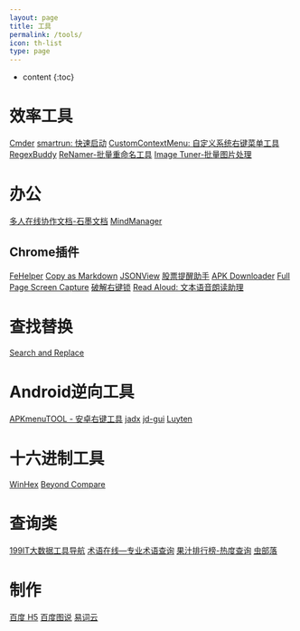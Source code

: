 ```yaml
---
layout: page
title: 工具
permalink: /tools/
icon: th-list
type: page
---
```


* content
{:toc}

# 效率工具
[Cmder](https://cmder.net/) [smartrun: 快速启动](https://github.com/bigsinger/smartrun) [CustomContextMenu: 自定义系统右键菜单工具](https://github.com/bigsinger/CustomContextMenu) 
[RegexBuddy](https://www.regexbuddy.com/) [ReNamer-批量重命名工具](https://renamer.en.softonic.com/) [Image Tuner-批量图片处理](https://www.glorylogic.com/image-tuner.html)

# 办公
[多人在线协作文档-石墨文档](https://shimo.im/welcome) [MindManager](http://www.mindmanager.cn/)


## Chrome插件
[FeHelper](https://github.com/zxlie/FeHelper) [Copy as Markdown](https://chrome.google.com/webstore/detail/copy-as-markdown/fkeaekngjflipcockcnpobkpbbfbhmdn?utm_source=chrome-ntp-icon) [JSONView](https://chrome.google.com/webstore/detail/jsonview/chklaanhfefbnpoihckbnefhakgolnmc) [股票提醒助手](https://chrome.google.com/webstore/detail/%E8%82%A1%E7%A5%A8%E6%8F%90%E9%86%92%E5%8A%A9%E6%89%8B/goiffchdhlcehhgdpdbocefkohlhmlom)
[APK Downloader](https://chrome.google.com/webstore/detail/apk-downloader/fgljidimohbcmjdabiecfeikkmpbjegm?utm_source=chrome-ntp-icon)
[Full Page Screen Capture](https://chrome.google.com/webstore/detail/full-page-screen-capture/fdpohaocaechififmbbbbbknoalclacl)
[破解右键锁](https://chrome.google.com/webstore/detail/enable-right-click/gpeddepmnbmkjfnhifmggnjdggibjjkf)
[Read Aloud: 文本语音朗读助理](https://chrome.google.com/webstore/detail/read-aloud-a-text-to-spee/hdhinadidafjejdhmfkjgnolgimiaplp)

# 查找替换
[Search and Replace](http://www.funduc.com) 

# Android逆向工具
[APKmenuTOOL - 安卓右键工具](https://github.com/bigsinger/APKmenuTOOL) [jadx](https://github.com/skylot/jadx) [jd-gui](http://www.funduc.com) [Luyten](https://github.com/deathmarine/Luyten)

# 十六进制工具
[WinHex](https://www.x-ways.net/winhex/) [Beyond Compare](https://www.scootersoftware.com/)

# 查询类
[199IT大数据工具导航](http://hao.199it.com/) [术语在线—专业术语查询](http://www.termonline.cn/index.htm) [果汁排行榜-热度查询](http://guozhivip.com/rank/) [虫部落](https://www.chongbuluo.com/)

# 制作
[百度 H5](https://h5.bce.baidu.com/) [百度图说](https://tushuo.baidu.com/) [易词云](http://yciyun.com/)